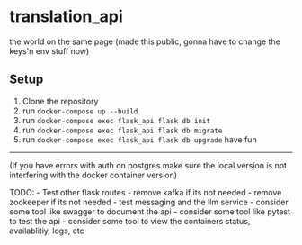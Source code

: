 # translation_api
the world on the same page
(made this public, gonna have to change the keys'n env stuff now)
## Setup
1. Clone the repository
2. run `docker-compose up --build`
3. run `docker-compose exec flask_api flask db init`
4. run `docker-compose exec flask_api flask db migrate`
5. run `docker-compose exec flask_api flask db upgrade`
have fun

***
(If you have errors with auth on postgres make sure the local version is not interfering with the docker container version)

TODO:
    - Test other flask routes
    - remove kafka if its not needed
    - remove zookeeper if its not needed
    - test messaging and the llm service
    - consider some tool like swagger to document the api
    - consider some tool like pytest to test the api
    - consider some tool to view the containers status, availablitiy, logs, etc
    
